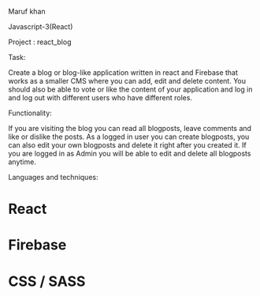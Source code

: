 Maruf khan 

Javascript-3(React) 

Project : react_blog

Task:

Create a blog or blog-like application written in react and Firebase that works as a smaller CMS where you can add, edit and delete content. You should also be able to vote or like the content of your application and log in and log out with different users who have different roles.


Functionality:

If you are visiting the blog you can read all blogposts, leave comments and like or dislike the posts. As a logged in user you can create blogposts, you can also edit your own blogposts and delete it right after you created it. If you are logged in as Admin you will be able to edit and delete all blogposts anytime.

Languages and techniques:

# React

# Firebase

# CSS / SASS